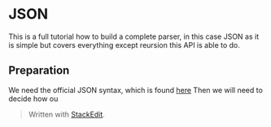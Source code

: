 # JSON
This is a full tutorial how to build a complete parser, in this case JSON as it is simple but covers everything except reursion this API is able to do.
## Preparation
We need the official JSON syntax, which is found [here](http://json.org)
Then we will need to decide how ou

> Written with [StackEdit](https://stackedit.io/).
<!--stackedit_data:
eyJoaXN0b3J5IjpbLTczOTMwNDM5NV19
-->